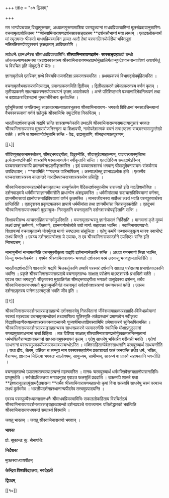 +++
title = "०५ द्विपदम्"

+++

मम भाग्योपचयात् विद्यागुरूणाम्, अध्यात्मगुरूणामाशिषा परमपूज्यानां माधवप्रियस्वामिनां मूलसंप्रदायानुसारिणः वचनामृतप्रबोधितस्य **श्रीस्वामिनारायणदर्शनसारसङ्ग्रहस्य **दर्शनसौभाग्यं मया लब्धम् । एतदवलोकनार्थं मां स्मृतवन्तः श्रीमन्तो माधवप्रियस्वामिन इत्यत आदौ तेषां चरणनलिनयोर्मदीयां भक्तिपूतां नतिततिसमर्पणपुरस्सरं कृतज्ञताम् आविष्करोमि ।

तपोधनैः ज्ञानधनैश्च श्रीमाधवप्रियस्वामिभिः **श्रीस्वामिनारायणदर्शन- सारसङ्ग्रहा**ख्यो ग्रन्थो लोककल्याणकामनया परब्रह्मस्वरूपस्य श्रीस्वामिनारायणमहाप्रभोर्मुखान्निर्गतान्युपदेशवचनान्याविश्वं ख्यापयितुं च विरचित इति मोमुद्यते मे चेतः ।

ज्ञानामृतोपमे एतस्मिन् ग्रन्थे विषयविभाजनदिशा प्रकरणत्रयमस्ति । प्रथमप्रकरणं विभागद्वयोपबृंहितमस्ति ।

वचनामृतवैभवप्रकरणमित्याद्यम्, प्रमाणप्रकरणमिति द्वितीयम् । द्वितीयप्रकरणे प्रमेयप्रकरणस्य वर्णनं कृतम् । तृतीयप्रकरणे साधनप्रकरणस्योपस्थापनं कृतम् अवलोक्यते । अन्ते परिशिष्टभागे पञ्चानादिभेदनिरूपणं तथा च ब्रह्माऽक्षरादिशब्दानां मुख्यार्थविचारः कृतोऽस्ति ।

पूर्वभूमिकायां जगन्नियन्तुः साक्षात्परमात्मावतारभूतस्य श्रीस्वामिनारायण- भगवतो विविधानां मनसाऽचिन्त्यानां वैभवस्वरूपाणां वर्णनं सहेतुकं श्रीस्वामिभिः स्फुटगिरा निरूपितम् ।

भारतीयदर्शनवाङ्मये यद्यपि सन्ति शास्त्राण्यनेकानि तथाऽपि श्रीस्वामिनारायणसम्प्रदायानुसारं भगवतः श्रीस्वामिनारायणस्य मुखसरोजनिस्सृता या शिक्षापत्री, नामोपदेशात्मकं वचनं तत्राऽष्टानां सच्छास्त्राणामुल्लेखो वर्तते । तानि च शास्त्राण्येवंभूतानि सन्ति - वेदः, ब्रह्मसूत्राणि, श्रीमद्भागवतपुराणम्,

[[८]]

श्रीविष्णुसहस्रनामस्तोत्रम्, श्रीमद्भगवद्गीता, विदुरनीतिः, श्रीवासुदेवमाहात्म्यम्, याज्ञवल्क्यस्मृतिश्च इत्येतान्यष्टविधानि शास्त्राणि परमप्रमाणत्वेन स्वीकृतानि सन्ति । एतदतिरिच्य सम्प्रदायेऽस्मिन् पञ्चरात्रशास्त्रमपि प्रमाणत्वेनाऽङ्गीकृतमस्ति । इदं पञ्चरात्रशास्त्रं भगवान् श्रीवासुदेवनारायणः संकर्षणाय उपदिष्टवान् । **रात्रमिति **पदमत्र पारिभाषिकम् । अस्याऽर्थस्तु ज्ञानाऽऽलोक इति । एतस्यैव पञ्चरात्रशास्त्रस्य कालान्तरे नारदीयपञ्चरात्रशास्त्ररूपेण प्रसिद्धिः ।

श्रीस्वामिनारायणमहाप्रभोर्वचनामृतग्रन्थः सम्पूर्णरूपेण वैदिकदर्शनमुपजीव्य राराज्यते इति नाऽतिशयोक्तिः । दर्शनवाङ्मये धर्ममीमांसाज्ञानमीमांसेति प्राधान्येन अंशद्वयमस्ति । धर्ममीमांसायां सदाचारादिविषयाणां वर्णनम्, ज्ञानमीमासायां ज्ञानोपासनादिविषयाणां वर्णनं कृतमस्ति । मानवजीवनस्य सर्वोच्चं लक्ष्यं भवति परमपुरुषार्थस्य प्राप्तिरिति । एतादृशस्य प्रकृष्टफलस्य प्राप्तये धर्ममीमांसा तथा ज्ञानमीमांसा नितरामुपकरोति । एतदुभयं श्रीस्वामिनारायणभगवतो मुखाम्बुज- निस्सृतानि वचनामृतानि दर्शनशास्त्रोपबृंहितानि सन्ति ।

शिक्षापत्रीग्रन्थ आचारसंहितासन्दर्भमुपदिशति । वचनामृतग्रन्थस्तु ज्ञानोपासनं निर्दिशति । मानवानां कृते मुख्यं लक्ष्यं प्राप्तुं कर्ममार्गः, भक्तिमार्गः, ज्ञानमार्गश्चेत्येते त्रयो मार्गाः सहायका भवन्ति । स्वामिनारायणप्रभोः शिक्षापत्र्यां वचनामृतग्रन्थे चोपर्युक्ता मार्गाः स्पष्टतया संसूचिताः । एतेषु कमपि पन्थानमनुसृत्य मानवः स्वाभीष्टं लक्ष्यं विन्दते । एवञ्च दर्शनशास्त्रोक्ता ये उपायाः, त एव श्रीस्वामिनारायणदर्शने उपदिष्टाः सन्ति इति निश्चप्रचम् ।

नानामुनीनां नानामतमिति वचनमुररीकृत्य यद्यपि दर्शनान्यनेकानि सन्ति । अथवा गमनमार्गा भिन्ना भवन्ति, किन्तु गम्यन्त्वेकमेव । एवमेव श्रीस्वामिनारायण- भगवतो दर्शनस्य परमं लक्ष्यन्तु भगवद्धामप्राप्तिरिति ।

भारतीयदर्शनादीनि शास्त्राणि यद्यपि भिन्नकर्तृकाणि तथापि परस्परं दर्शनानि साक्षात् परोक्षतया प्रभावोत्पादकानि भवन्ति । प्रकृते श्रीस्वामिनारायणसम्प्रदाये वचनामृतग्रन्थः साक्षात् परोक्षेण वाऽष्टशास्त्रैः प्रभावितो वर्तते । एवञ्च यथा जगद्गुरोः श्रीकृष्णस्य मुखान्निर्गता श्रीमद्भगवद्गीता भगवतो वासुदेवस्य दर्शनम्, तथैव श्रीस्वामिनारायणभगवतो मुखाम्बुजनिर्गतं वचनामृतं सर्वदर्शनशास्त्राणां समन्वयरूपं वर्तते । एतस्य दर्शनाऽमृतस्य पानेनाऽऽत्मतृप्तो भवति जीव इति ।

[[९]]

श्रीस्वामिनारायणदर्शनसारसङ्ग्रहग्रन्थे दर्शनशास्त्रेषु निरूपितानां जीवेशमायाब्रह्मपरब्रह्मादि-विविधप्रमेयाणां स्वरूपं महत्त्वञ्च वचनामृतग्रन्थोक्तं तथ्यमाश्रित्य श्रुतिस्मृति-तर्कप्रस्थानं प्रमाणत्वेन स्वीकृत्य विद्याविचक्षणैरध्यात्मशास्त्रकाननपञ्चाननैः पूज्यश्रीमाधवप्रियस्वामिभिः प्रमेयप्रकरणे सुनिरूपितमस्ति । श्रीस्वामिनारायणदर्शनसारसङ्ग्रहग्रन्थस्य साधनप्रकरणे परमादरणीयैः स्वामिभिः मोक्षाऽनुकूलानां सप्तप्रमुखसाधनानां चर्चा विहिता । तत्र विशिष्य साक्षात् श्रीस्वामिनारायणप्रभोर्मुखकमलनिस्सृतानां धर्मभक्तिवैराग्यज्ञानाख्यानां साधनानामुपस्थापनं कृतम् । एतेषु साधनेषु भक्तिरेव गरीयसी भवति । एतेषां साधनानां परस्परमुपकार्योपकारकभावसम्बन्धोऽस्ति । भक्तिसहितान्येवेतरसाधनानि परमपुरुषार्थं साधयन्तीति । यथा दीपः, तैलम्, वर्तिका च सम्भूय नाम परस्परसहयोगेन प्रकाशाख्यं फलं जनयन्ति तथैव धर्मः, भक्तिः, वैराग्यम्, ज्ञानञ्च मिलित्वा भगवतः सालोक्यम्, सायुज्यम्, सामीप्यम्, सारूप्यं वा प्रापणे सहायकानि भवन्तीति ।

वचनामृतग्रन्थे उपासनातत्त्वस्याऽत्यन्तं महत्त्वमस्ति । मानवः चरमपुरुषार्थं धर्मभक्तिवैराग्यज्ञानोपासनादिभिः प्राप्तुमर्हति । सर्वतोऽधिकतया भगवदनुग्रह एवाऽत्र फलश्रुतिं प्रददाति । उक्तमपि शास्त्रे यथा **ईश्वरानुग्रहात्पुंसामद्वैतवासना **तथैव श्रीस्वामिनारायणमहाप्रभोः कृपां विना सत्स्वपि साधनेषु चरमं परमञ्च लक्ष्यं दुर्लभमेव । भारतीयदर्शनप्रस्थानान्यपीदमेव तत्त्वमुपपादयन्ति ।

एवञ्च परमपूज्यैरध्यात्मज्ञानधनैः श्रीमाधवप्रियस्वामिभिः सकललोकहिताय विरचितोऽयं श्रीस्वामिनारायणदर्शनसारसङ्ग्रहाख्यग्रन्थो दर्शनप्रपञ्चे राराज्यमानः पतितोद्धारको भवत्विति श्रीस्वामिनारायणभगवन्तं सम्प्रार्थ्य विरमामि ।

जयतु भारतम् । जयतु श्रीस्वामिनारायणो भगवान् ।

**भावकः**

प्रो. सुकान्तः कु. सेनापतिः

**निर्देशकः**

मुक्तस्वाध्यायपीठम्

**केन्द्रिय विश्वविद्यालयः, नवदेहली**

**द्विपदम्**

[[१०]]
